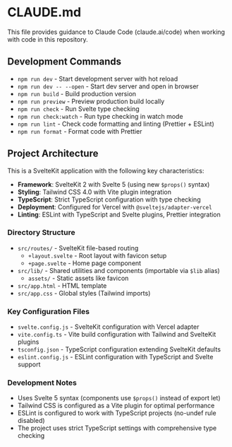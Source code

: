 # CLAUDE.md

This file provides guidance to Claude Code (claude.ai/code) when working with code in this repository.

## Development Commands

- `npm run dev` - Start development server with hot reload
- `npm run dev -- --open` - Start dev server and open in browser
- `npm run build` - Build production version
- `npm run preview` - Preview production build locally
- `npm run check` - Run Svelte type checking
- `npm run check:watch` - Run type checking in watch mode
- `npm run lint` - Check code formatting and linting (Prettier + ESLint)
- `npm run format` - Format code with Prettier

## Project Architecture

This is a SvelteKit application with the following key characteristics:

- **Framework**: SvelteKit 2 with Svelte 5 (using new `$props()` syntax)
- **Styling**: Tailwind CSS 4.0 with Vite plugin integration
- **TypeScript**: Strict TypeScript configuration with type checking
- **Deployment**: Configured for Vercel with `@sveltejs/adapter-vercel`
- **Linting**: ESLint with TypeScript and Svelte plugins, Prettier integration

### Directory Structure

- `src/routes/` - SvelteKit file-based routing
  - `+layout.svelte` - Root layout with favicon setup
  - `+page.svelte` - Home page component
- `src/lib/` - Shared utilities and components (importable via `$lib` alias)
  - `assets/` - Static assets like favicon
- `src/app.html` - HTML template
- `src/app.css` - Global styles (Tailwind imports)

### Key Configuration Files

- `svelte.config.js` - SvelteKit configuration with Vercel adapter
- `vite.config.ts` - Vite build configuration with Tailwind and SvelteKit plugins
- `tsconfig.json` - TypeScript configuration extending SvelteKit defaults
- `eslint.config.js` - ESLint configuration with TypeScript and Svelte support

### Development Notes

- Uses Svelte 5 syntax (components use `$props()` instead of export let)
- Tailwind CSS is configured as a Vite plugin for optimal performance
- ESLint is configured to work with TypeScript projects (no-undef rule disabled)
- The project uses strict TypeScript settings with comprehensive type checking